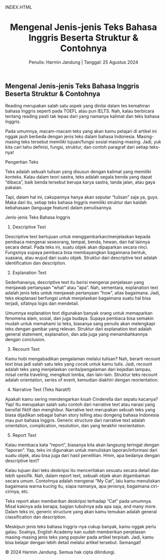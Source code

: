 INDEX.HTML

<!DOCTYPE html>
<html lang="en">
<head>
  <meta charset="UTF-8">
  <meta name="viewport" content="width=device-width, initial-scale=1.0">
  <title>Judul Artikel</title>
  <link rel="stylesheet" href="styles.css">
</head>
<body>
  <header>
    <h1>Mengenal Jenis-jenis Teks Bahasa Inggris Beserta Struktur & Contohnya</h1>
    <p>Penulis: Harmin Jandung | Tanggal: 25 Agustus 2024</p>
  </header>
  <main>
    <article>
      <h2>Mengenal Jenis-jenis Teks Bahasa Inggris Beserta Struktur & Contohnya</h2>
      <p>Reading merupakan salah satu aspek yang dinilai dalam tes kemahiran bahasa Inggris seperti pada TOEFL atau pun IELTS. Nah, kalau berbicara tentang reading pasti tak lepas dari yang namanya kalimat dan teks bahasa Inggris.

<p>Pada umumnya, macam-macam teks yang akan kamu pelajari di artikel ini nggak jauh berbeda dengan jenis teks dalam bahasa Indonesia. Masing-masing teks tersebut memiliki tujuan/fungsi sosial masing-masing. Jadi, yuk kita cari tahu definisi, fungsi, struktur, dan contoh paragraf dari setiap teks-nya!</p>

Pengertian Teks

<p>Teks adalah sebuah tulisan yang disusun dengan kalimat yang memiliki konteks. Kalau dalam teori sastra, teks adalah segala benda yang dapat “dibaca”, baik benda tersebut berupa karya sastra, tanda jalan, atau gaya pakaian.</p>

<p>Tapi, dalam hal ini, cakupannya hanya akan     seputar “tulisan” saja ya, guys. Maka dari itu, setiap teks bahasa Inggris memiliki struktur dan kaidah kebahasaan (language feature) dalam penulisannya.</p>

<p>Jenis-jenis Teks Bahasa Inggris</p>

1. Descriptive Text

<p>Descriptive text bertujuan untuk menggambarkan/menjelaskan kepada pembaca mengenai seseorang, tempat, benda, hewan, dan hal lainnya secara detail. Pada teks ini, suatu objek akan dipaparkan secara rinci. Fungsinya supaya pembaca bisa membayangkan bagaimana bentuk, suasana, atau wujud dari suatu objek. Struktur dari descriptive text adalah identification dan description.</p>

2. Explanation Text

<p>Sederhananya, descriptive text itu berisi mengenai penjelasan yang menjawab pertanyaan “what” atau “apa”. Nah, sementara, explanation text adalah jenis teks untuk menjawab pertanyaan “how”, alias bagaimana. Jadi, teks eksplanasi berfungsi untuk menjelaskan bagaimana suatu hal bisa terjadi, sifatnya logis dan mendetail. </p>

<p>Umumnya explanation text digunakan banyak orang untuk memaparkan fenomena alam, sosial, dan juga budaya. Supaya pembaca bisa semakin mudah untuk memahami isi teks, biasanya sang penulis akan melengkapi teks dengan gambar yang relevan. Struktur dari explanation text adalah general statement, explanation, dan ada juga yang menambahkannya dengan conclusion.</p>

3. Recount Text 

<p>Kamu hobi mengabadikan pengalaman melalui tulisan? Nah, berarti recount text bisa jadi salah satu teks yang cocok untuk kamu tulis. Jadi, recount adalah teks yang menjelaskan cerita/pengalaman dari kejadian lampau, misal cerita traveling, mengikuti lomba, dan lain-lain.  Struktur teks recount adalah orientation, series of event, kemudian diakhiri dengan reorientation.</p>

4. Narrative Text (Teks Naratif)

<p>Apakah kamu sering mendengarkan kisah Cinderella dan sepatu kacanya? Yap! Itu merupakan salah satu contoh dari narrative text atau narasi yang bersifat fiktif dan menghibur. Narrative text merupakan sebuah teks yang biasa dijadikan sebagai bahan story telling atau dongeng bahasa Indonesia mau pun bahasa Inggris. Generic structure dari narrative text adalah orientation, complication, resolution, dan yang terakhir reorientation.</p>

5. Report Text

<p>Kalau membaca kata “report”, biasanya kita akan langsung teringat dengan “laporan”. Yap, teks ini digunakan untuk menuliskan laporan/informasi dari suatu objek, atau bisa juga dari hasil penelitian. Hmm, apa bedanya dengan descriptive text?</p>

<p>Kalau tujuan dari teks deskripsi itu menceritakan sesuatu secara detail dan lebih spesifik. Nah, dalam report text, sebuah objek akan digambarkan secara umum. Contohnya adalah mengenai “My Cat”, lalu kamu menuliskan bagaimana warna kucing itu, siapa namanya, apa jenisnya, bagaimana ciri-cirinya, etc.</p>

<p>Teks report akan memberikan deskripsi terhadap “Cat” pada umumnya. Misal kakinya ada berapa, bagian tubuhnya ada apa saja, and many more. Dalam teks ini, generic structure yang akan kamu temukan adalah  general classification dan description. </p>

<p>Meskipun jenis teks bahasa Inggris-nya cukup banyak, kamu nggak perlu galau. Soalnya, English Academy kan sudah memberikan penjelasan masing-masing jenis teks yang populer pada artikel terpisah. Jadi, kamu bisa belajar dengan lebih detail melalui artikel tersebut. Semangat!</p>
    </article>
  </main>
  <footer>
    <p>&copy; 2024 Harmin Jandung. Semua hak cipta dilindungi.</p>
  </footer>
  <script src="script.js"></script>
</body>
</html>
